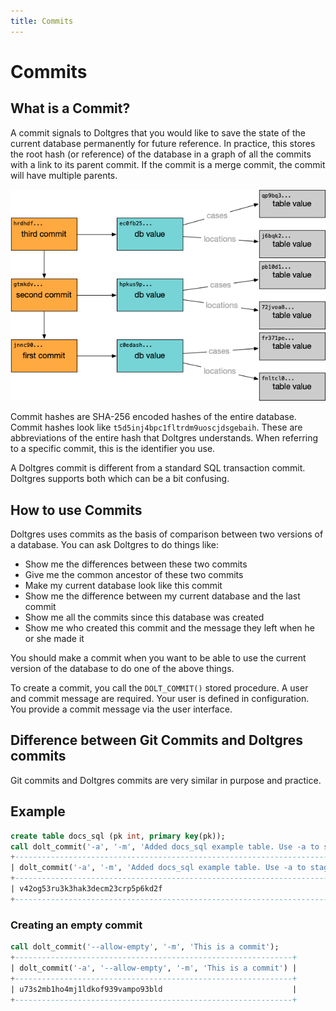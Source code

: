 ```yaml
---
title: Commits
---
```


# Commits

## What is a Commit?

A commit signals to Doltgres that you would like to save the state of the current database
permanently for future reference. In practice, this stores the root hash (or reference) of the
database in a graph of all the commits with a link to its parent commit. If the commit is a merge
commit, the commit will have multiple parents.

![](../../.gitbook/assets/dolt-commit-graph.png)

Commit hashes are SHA-256 encoded hashes of the entire database. Commit hashes look like
`t5d5inj4bpc1fltrdm9uoscjdsgebaih`. These are abbreviations of the entire hash that Doltgres
understands. When referring to a specific commit, this is the identifier you use.

A Doltgres commit is different from a standard SQL transaction commit. Doltgres supports both which
can be a bit confusing.

## How to use Commits

Doltgres uses commits as the basis of comparison between two versions of a database. You can ask
Doltgres to do things like:

- Show me the differences between these two commits
- Give me the common ancestor of these two commits
- Make my current database look like this commit
- Show me the difference between my current database and the last commit
- Show me all the commits since this database was created
- Show me who created this commit and the message they left when he or she made it

You should make a commit when you want to be able to use the current version of the database to do
one of the above things.

To create a commit, you call the `DOLT_COMMIT()` stored procedure. A user and commit message are
required. Your user is defined in configuration. You provide a commit message via the user
interface.

## Difference between Git Commits and Doltgres commits

Git commits and Doltgres commits are very similar in purpose and practice.

## Example

```sql
create table docs_sql (pk int, primary key(pk));
call dolt_commit('-a', '-m', 'Added docs_sql example table. Use -a to stage all changes for commit ie. skip dolt add');
+-------------------------------------------------------------------------------------------------------------------+
| dolt_commit('-a', '-m', 'Added docs_sql example table. Use -a to stage all changes for commit ie. skip dolt add') |
+-------------------------------------------------------------------------------------------------------------------+
| v42og53ru3k3hak3decm23crp5p6kd2f                                                                                  |
+-------------------------------------------------------------------------------------------------------------------+
```

### Creating an empty commit

```sql
call dolt_commit('--allow-empty', '-m', 'This is a commit');
+--------------------------------------------------------------+
| dolt_commit('-a', '--allow-empty', '-m', 'This is a commit') |
+--------------------------------------------------------------+
| u73s2mb1ho4mj1ldkof939vampo93bld                             |
+--------------------------------------------------------------+
```
